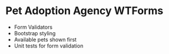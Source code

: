 # Pet Adoption Agency WTForms
+ Form Validators
+ Bootstrap styling
+ Available pets shown first
+ Unit tests for form validation
